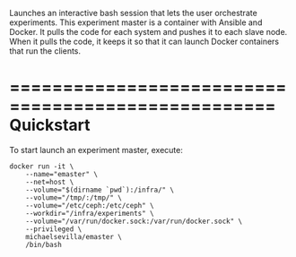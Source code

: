 Launches an interactive bash session that lets the user orchestrate experiments. This experiment master is a container with Ansible and Docker. It pulls the code for each system and pushes it to each slave node. When it pulls the code, it keeps it so that it can launch Docker containers that run the clients.

===================================================
Quickstart
===================================================

To start launch an experiment master, execute:

    docker run -it \
        --name="emaster" \
        --net=host \
        --volume="$(dirname `pwd`):/infra/" \
        --volume="/tmp/:/tmp/" \
        --volume="/etc/ceph:/etc/ceph" \
        --workdir="/infra/experiments" \
        --volume="/var/run/docker.sock:/var/run/docker.sock" \
        --privileged \
        michaelsevilla/emaster \
        /bin/bash

